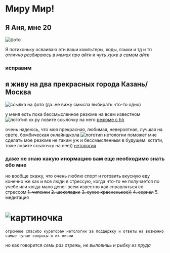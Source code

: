 # Миру Мир!
## Я Аня, мне 20 
![фото](C:\Users\1395277\Desktop\казань.jfif)

Я потихоньку осваиваю эти ваши компьтеры, коды, языки и тд и тп
*отлично разбираюсь в мемах про айти и чуть хуже в самом айти*
### исправим

## я живу на два прекрасных города Казань/Москва 
![cсылка на фото](https://kartinkin.net/pics/uploads/posts/2022-08/1660372043_58-kartinkin-net-p-kazan-tretya-stolitsa-rossii-krasivo-foto-59.jpg)
(да..не вижу смысла выбирать что-то одно)

у меня есть пока бессмысленное резюме на всем известном 
![логотип хх.ру](https://kazan.hh.ru/?hhtmFrom=resume)
ловите ссылочку на него [резюме с hh](https://kazan.hh.ru/resume/f1b33a5dff0b6a4e510039ed1f793055477079)

очень надеюсь, что моя прекрасная, любимая, невероятная, лучшая на свете, бомбическая онлайншкола 
![логотип нетологии](https://netology.ru/) поможет мне сделать мое резюме не таким уж и бессмысленным в будущем.
кстати, тоже ловите ссылочку на нее)) [нетология](https://netology.ru/)

### даже не знаю какую инормацию вам еще необходимо знать обо мне

но вообще скажу, что очень люблю спорт и готовить вкусную еду
конечно же как и все люди я стрессую, когда что-то не получается по учебе или когда мало денег
всем известно как справляться со стрессом
~~1. чипсики~~
~~2. шоколадки~~
~~3. сухое красненькое))~~
~~4. сериал~~
5. медитация

# ![картиночка](https://sun9-42.userapi.com/impg/094ZtKXIETyH-u2HGVO_ylk0TNU6MOZRe_ihVw/XojSNIFYHrA.jpg?size=892x809&quality=96&sign=1b9d88efc1f9eda038ee0cc9c1f7b4b9&type=album)
```огромное спасибо кураторам нетологии за поддержку и ответы на возможно самые тупые вопросы в их жизни```

но как говорится _семь раз отрежь, не выловишь и рыбку из пруда_
 